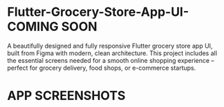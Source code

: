 # Flutter-Grocery-Store-App-UI- COMING SOON
A beautifully designed and fully responsive Flutter grocery store app UI, built from Figma with modern, clean architecture. This project includes all the essential screens needed for a smooth online shopping experience – perfect for grocery delivery, food shops, or e-commerce startups.

# APP SCREENSHOTS

